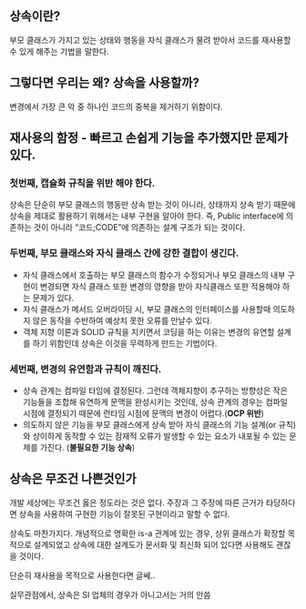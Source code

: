 

## 상속이란?

부모 클래스가 가지고 있는 상태와 행동을 자식 클래스가 물려 받아서 코드를 재사용할 수 있게 해주는 기법을 말한다. 

## 그렇다면 우리는 왜? 상속을 사용할까?

변경에서 가장 큰 악 중 하나인 코드의 중복을 제거하기 위함이다.

## 재사용의 함정 - 빠르고 손쉽게 기능을 추가했지만 문제가 있다.

### 첫번째, 캡슐화 규칙을 위반 해야 한다.

상속은 단순히 부모 클래스의 행동만 상속 받는 것이 아니라, 상태까지 상속 받기 때문에 상속을 제대로 활용하기 위해서는 내부 구현을 알아야 한다. 즉, Public interface에 의존하는 것이 아니라 “코드;CODE”에 의존하는 설계 구조가 되는 것이다.

### 두번째, 부모 클래스와 자식 클래스 간에 강한 결합이 생긴다.

- 자식 클래스에서 호출하는 부모 클래스의 함수가 수정되거나 부모 클래스의 내부 구현이 변경되면 자식 클래스 또한 변경의 영향을 받아 자식클래스 또한 적용해야 하는 문제가 있다.
- 자식 클래스가 메서드 오버라이딩 시, 부모 클래스의 인터페이스를 사용할때 의도하지 않은 동작을 수반하여 예상치 못한 오류를 만날수 있다.
- 객체 지향 이론과 SOLID 규칙을 지키면서 코딩을 하는 이유는 변경의 유연할 설계를 하기 위함인데 상속은 이것을 무력하게 만드는 기법이다.

### 세번째, 변경의 유연함과 규칙이 깨진다.

- 상속 관계는 컴파일 타임에 결정된다. 그런데 객체지향이 추구하는 방향성은 작은 기능들을 조합해 유연하게 문맥을 완성시키는 것인데, 상속 관계의 경우는 컴파일 시점에 결정되기 때문에 런타임 시점에 문맥의 변경이 어렵다.(**OCP 위반**)
- 의도하지 않은 기능을 부모 클래스에게 상속 받아 자식 클래스의 기능 설계(or 규칙)와 상이하게 동작할 수 있는 잠재적 오류가 발생할 수 있는 요소가 내포될 수 있는 문제를 가진다. (**불필요한 기능 상속**)

## 상속은 무조건 나쁜것인가

개발 세상에는 무조건 옳은 정도라는 것은 없다. 주장과 그 주장에 따른 근거가 타당하다면 상속을 사용하여 구현한 기능이 잘못된 구현이라고 말할 수 없다.

상속도 마찬가지다. 개념적으로 명확한 is-a 관계에 있는 경우, 상위 클래스가 확장할 목적으로 설계되었고 상속에 대한 설계도가 문서화 및 최신화 되어 있다면 사용해도 괜찮을 것이다. 

단순히 재사용을 목적으로 사용한다면 글쎄.. 

실무관점에서, 상속은 SI 업체의 경우가 아니고서는 거의 안씀
